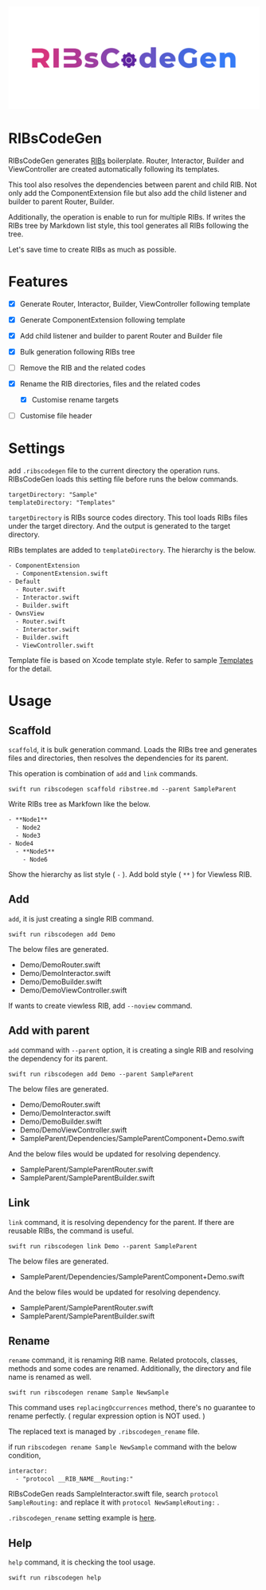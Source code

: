 <div align="center">
  <img src="images/logo.png" width="800">
</div>

# RIBsCodeGen
RIBsCodeGen generates [RIBs](https://github.com/uber/RIBs) boilerplate. Router, Interactor, Builder and ViewController are created automatically following its templates.

This tool also resolves the dependencies between parent and child RIB. Not only add the ComponentExtension file but also add the child listener and builder to parent Router, Builder. 

Additionally, the operation is enable to run for multiple RIBs. If writes the RIBs tree by Markdown list style, this tool generates all RIBs following the tree. 

Let's save time to create RIBs as much as possible.

# Features

- [x] Generate Router, Interactor, Builder, ViewController following template
- [x] Generate ComponentExtension following template
- [x] Add child listener and builder to parent Router and Builder file
- [x] Bulk generation following RIBs tree
- [ ] Remove the RIB and the related codes
- [x] Rename the RIB directories, files and the related codes
  - [x] Customise rename targets
- [ ] Customise file header


# Settings

add `.ribscodegen` file to the current directory the operation runs. RIBsCodeGen loads this setting file before runs the below commands.

```
targetDirectory: "Sample"
templateDirectory: "Templates"
```

`targetDirectory` is RIBs source codes directory. This tool loads RIBs files under the target directory. And the output is generated to the target directory.

RIBs templates are added to `templateDirectory`. The hierarchy is the below.

```
- ComponentExtension
  - ComponentExtension.swift
- Default
  - Router.swift
  - Interactor.swift
  - Builder.swift
- OwnsView
  - Router.swift
  - Interactor.swift
  - Builder.swift
  - ViewController.swift
```

Template file is based on Xcode template style. Refer to sample [Templates](/Templates) for the detail.

# Usage

## Scaffold

`scaffold`, it is bulk generation command. Loads the RIBs tree and generates files and directories, then resolves the dependencies for its parent.

This operation is combination of `add` and `link` commands.

```
swift run ribscodegen scaffold ribstree.md --parent SampleParent
```

Write RIBs tree as Markfown like the below.

```
- **Node1**
  - Node2
  - Node3
- Node4
  - **Node5**
    - Node6
```

Show the hierarchy as list style ( `-` ). Add bold style ( `**` ) for Viewless RIB.

## Add

`add`, it is just creating a single RIB command. 

```
swift run ribscodegen add Demo
```

The below files are generated.

- Demo/DemoRouter.swift
- Demo/DemoInteractor.swift
- Demo/DemoBuilder.swift
- Demo/DemoViewController.swift

If wants to create viewless RIB, add `--noview` command.


## Add with parent

`add` command with `--parent` option, it is creating a single RIB and resolving the dependency for its parent.

```
swift run ribscodegen add Demo --parent SampleParent
```

The below files are generated.

- Demo/DemoRouter.swift
- Demo/DemoInteractor.swift
- Demo/DemoBuilder.swift
- Demo/DemoViewController.swift
- SampleParent/Dependencies/SampleParentComponent+Demo.swift

And the below files would be updated for resolving dependency.

- SampleParent/SampleParentRouter.swift
- SampleParent/SampleParentBuilder.swift


## Link

`link` command, it is resolving dependency for the parent. If there are reusable RIBs, the command is useful.

```
swift run ribscodegen link Demo --parent SampleParent
```

The below files are generated.

- SampleParent/Dependencies/SampleParentComponent+Demo.swift

And the below files would be updated for resolving dependency.

- SampleParent/SampleParentRouter.swift
- SampleParent/SampleParentBuilder.swift

## Rename

`rename` command, it is renaming RIB name. Related protocols, classes, methods and some codes are renamed. Additionally, the directory and file name is renamed as well.

```
swift run ribscodegen rename Sample NewSample
```

This command uses `replacingOccurrences` method, there's no guarantee to rename perfectly. ( regular expression option is NOT used. )

The replaced text is managed by `.ribscodegen_rename` file.

if run `ribscodegen rename Sample NewSample` command with the below condition,

```
interactor:
  - "protocol __RIB_NAME__Routing:"
```

RIBsCodeGen reads SampleInteractor.swift file, search `protocol SampleRouting:` and replace it with `protocol NewSampleRouting:` .

`.ribscodegen_rename` setting example is [here](.ribscodegen_rename).

## Help

`help` command, it is checking the tool usage.

```
swift run ribscodegen help
```


